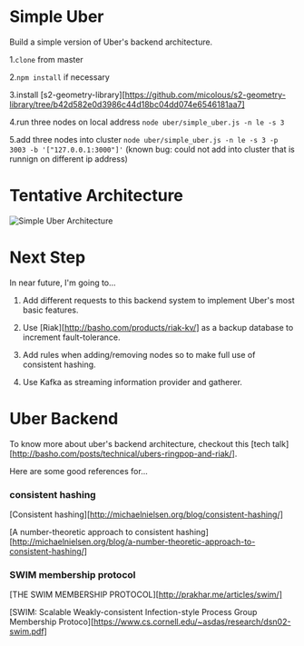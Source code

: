# Simple Uber
Build a simple version of Uber's backend architecture.

1.`clone` from master

2.`npm install` if necessary

3.install [s2-geometry-library][https://github.com/micolous/s2-geometry-library/tree/b42d582e0d3986c44d18bc04dd074e6546181aa7]

4.run three nodes on local address `node uber/simple_uber.js -n le -s 3`

5.add three nodes into cluster `node uber/simple_uber.js -n le -s 3 -p 3003 -b '["127.0.0.1:3000"]'` (known bug: could not add into cluster that is runnign on different ip address)

# Tentative Architecture
![Simple Uber Architecture](https://drive.google.com/file/d/0B0ieDBeMQ05EMWM4X2VxTmJRTlE/view?usp=sharing)

# Next Step
In near future, I'm going to...

1. Add different requests to this backend system to implement Uber's most basic features.

2. Use [Riak][http://basho.com/products/riak-kv/] as a backup database to increment fault-tolerance.

3. Add rules when adding/removing nodes so to make full use of consistent hashing.

4. Use Kafka as streaming information provider and gatherer.

# Uber Backend
To know more about uber's backend architecture, checkout this [tech talk][http://basho.com/posts/technical/ubers-ringpop-and-riak/].

Here are some good references for...

### consistent hashing
[Consistent hashing][http://michaelnielsen.org/blog/consistent-hashing/]

[A number-theoretic approach to consistent hashing][http://michaelnielsen.org/blog/a-number-theoretic-approach-to-consistent-hashing/]

### SWIM membership protocol
[THE SWIM MEMBERSHIP PROTOCOL][http://prakhar.me/articles/swim/]

[SWIM: Scalable Weakly-consistent Infection-style Process Group Membership Protoco][https://www.cs.cornell.edu/~asdas/research/dsn02-swim.pdf]


